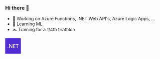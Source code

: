 ### Hi there 👋

- 🔭 Working on Azure Functions, .NET Web API's, Azure Logic Apps, ...
- 🌱 Learning ML
- 🏊 Training for a 1/4th triathlon

![](net.png)
